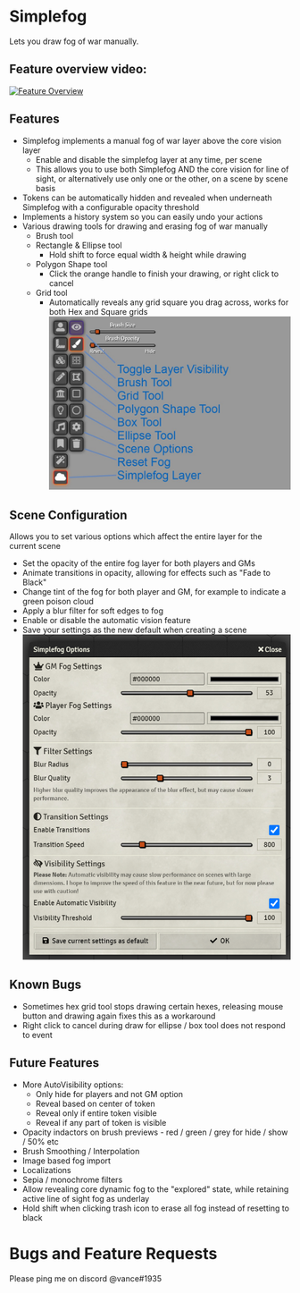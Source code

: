 # Simplefog
Lets you draw fog of war manually.

## Feature overview video:
[![Feature Overview](https://img.youtube.com/vi/i7iRUUvw2QA/0.jpg)](https://www.youtube.com/watch?v=i7iRUUvw2QA)

## Features
- Simplefog implements a manual fog of war layer above the core vision layer
  - Enable and disable the simplefog layer at any time, per scene
  - This allows you to use both Simplefog AND the core vision for line of sight, or alternatively use only one or the other, on a scene by scene basis
- Tokens can be automatically hidden and revealed when underneath Simplefog with a configurable opacity threshold
- Implements a history system so you can easily undo your actions
- Various drawing tools for drawing and erasing fog of war manually
  - Brush tool
  - Rectangle & Ellipse tool
    - Hold shift to force equal width & height while drawing
  - Polygon Shape tool
    - Click the orange handle to finish your drawing, or right click to cancel
  - Grid tool
    - Automatically reveals any grid square you drag across, works for both Hex and Square grids
![Tools Palette](docs/simplefog-tools.jpg?raw=true "Tools Palette")

## Scene Configuration
Allows you to set various options which affect the entire layer for the current scene
- Set the opacity of the entire fog layer for both players and GMs
- Animate transitions in opacity, allowing for effects such as "Fade to Black"
- Change tint of the fog for both player and GM, for example to indicate a green poison cloud
- Apply a blur filter for soft edges to fog
- Enable or disable the automatic vision feature
- Save your settings as the new default when creating a scene
![Scene Configuration Screenshot](docs/simplefog-options.png?raw=true "Scene Config")

## Known Bugs
- Sometimes hex grid tool stops drawing certain hexes, releasing mouse button and drawing again fixes this as a workaround
- Right click to cancel during draw for ellipse / box tool does not respond to event

## Future Features
- More AutoVisibility options:
  - Only hide for players and not GM option
  - Reveal based on center of token
  - Reveal only if entire token visible
  - Reveal if any part of token is visible
- Opacity indactors on brush previews - red / green / grey for hide / show / 50% etc
- Brush Smoothing / Interpolation
- Image based fog import
- Localizations
- Sepia / monochrome filters
- Allow revealing core dynamic fog to the "explored" state, while retaining active line of sight fog as underlay
- Hold shift when clicking trash icon to erase all fog instead of resetting to black

# Bugs and Feature Requests
Please ping me on discord @vance#1935